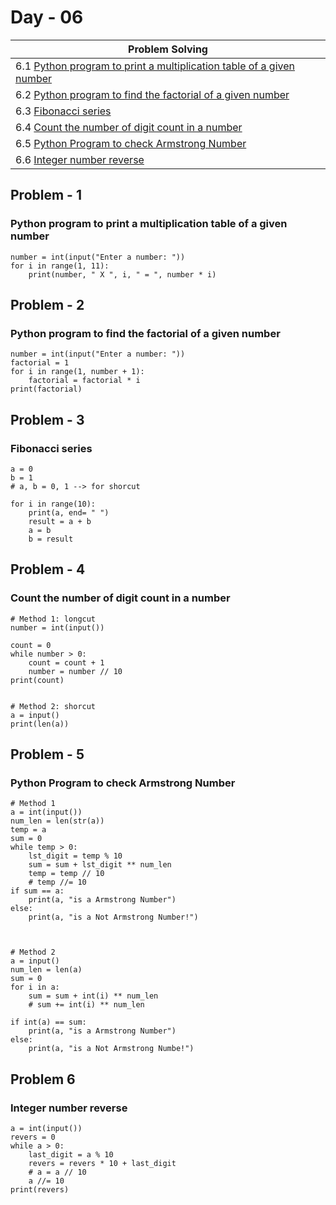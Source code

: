 # Day - 06

| Problem Solving                                                                       |
|---------------------------------------------------------------------------------------|
| 6.1 [Python program to print a multiplication table of a given number](#problem---1)  |
| 6.2 [Python program to find the factorial of a given number](#problem---2)            |
| 6.3 [Fibonacci series](#problem---3)                                                  |
| 6.4 [Count the number of digit count in a number](#problem---4)                       |
| 6.5 [Python Program to check Armstrong Number](#problem---5)                          |
| 6.6 [Integer number reverse](#problem-6)                                              |






##  Problem - 1
### Python program to print a multiplication table of a given number

    number = int(input("Enter a number: "))
    for i in range(1, 11):
        print(number, " X ", i, " = ", number * i)



## Problem - 2
### Python program to find the factorial of a given number

    number = int(input("Enter a number: "))
    factorial = 1
    for i in range(1, number + 1):
        factorial = factorial * i
    print(factorial)


## Problem - 3
### Fibonacci series

    a = 0
    b = 1
    # a, b = 0, 1 --> for shorcut 

    for i in range(10):
        print(a, end= " ")
        result = a + b
        a = b
        b = result


## Problem - 4
### Count the number of digit count in a number

    # Method 1: longcut
    number = int(input())

    count = 0
    while number > 0:
        count = count + 1
        number = number // 10
    print(count)


    # Method 2: shorcut
    a = input()
    print(len(a))



## Problem - 5
### Python Program to check Armstrong Number

    # Method 1
    a = int(input())
    num_len = len(str(a))
    temp = a
    sum = 0
    while temp > 0:
        lst_digit = temp % 10
        sum = sum + lst_digit ** num_len
        temp = temp // 10
        # temp //= 10
    if sum == a:
        print(a, "is a Armstrong Number")
    else:
        print(a, "is a Not Armstrong Number!")



    # Method 2
    a = input()
    num_len = len(a)
    sum = 0
    for i in a:
        sum = sum + int(i) ** num_len
        # sum += int(i) ** num_len

    if int(a) == sum:
        print(a, "is a Armstrong Number")
    else:
        print(a, "is a Not Armstrong Numbe!")


## Problem 6
### Integer number reverse

    a = int(input())
    revers = 0
    while a > 0:
        last_digit = a % 10
        revers = revers * 10 + last_digit
        # a = a // 10
        a //= 10
    print(revers)